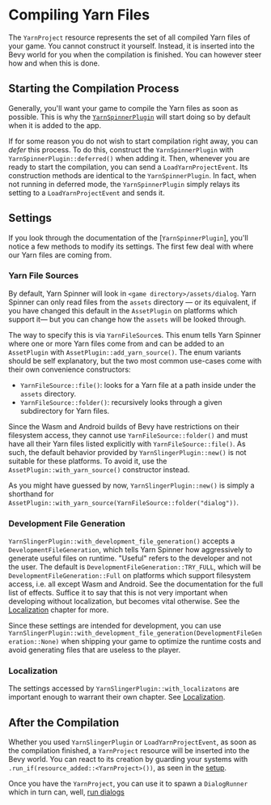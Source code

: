 # Compiling Yarn Files

The `YarnProject` resource represents the set of all compiled Yarn files of 
your game. You cannot construct it yourself. Instead, it is inserted into the Bevy world for
you when the compilation is finished. You can however steer how and when this is done.

## Starting the Compilation Process

Generally, you'll want your game to compile the Yarn files as soon as possible. This
is why the [`YarnSpinnerPlugin`](setup.md) will start doing so by default when it is added to the app.

If for some reason you do not wish to start compilation right away, you can *defer* this process. To do this,
construct the `YarnSpinnerPlugin` with `YarnSpinnerPlugin::deferred()` when adding it. Then, whenever you are ready
to start the compilation, you can send a `LoadYarnProjectEvent`. Its construction methods are identical to the `YarnSpinnerPlugin`.
In fact, when not running in deferred mode, the `YarnSpinnerPlugin` simply relays its setting to a `LoadYarnProjectEvent` and sends it.

## Settings

If you look through the documentation of the [`YarnSpinnerPlugin`], you'll notice a few methods to modify
its settings. The first few deal with where our Yarn files are coming from. 

### Yarn File Sources

By default, Yarn Spinner will look
in `<game directory>/assets/dialog`. Yarn Spinner can only read files from the `assets` directory 
— or its equivalent, if you have changed this default in the `AssetPlugin` on platforms which support it—
but you can change how the `assets` will be looked through.

The way to specify this is via `YarnFileSource`s. This enum tells Yarn Spinner where one or more Yarn files
come from and can be added to an `AssetPlugin` with `AssetPlugin::add_yarn_source()`.
The enum variants should be self explanatory, but the two most common use-cases come with their own convenience constructors:
- `YarnFileSource::file()`: looks for a Yarn file at a path inside under the `assets` directory.
- `YarnFileSource::folder()`: recursively looks through a given subdirectory for Yarn files.

Since the Wasm and Android builds of Bevy have restrictions on their filesystem access,
they cannot use `YarnFileSource::folder()` and must have all their Yarn files listed explicitly with `YarnFileSource::file()`.
As such, the default behavior provided by `YarnSlingerPlugin::new()` is not suitable for these platforms.
To avoid it, use the `AssetPlugin::with_yarn_source()` constructor instead.

As you might have guessed by now, `YarnSlingerPlugin::new()` is simply a shorthand for `AssetPlugin::with_yarn_source(YarnFileSource::folder("dialog"))`.

### Development File Generation

`YarnSlingerPlugin::with_development_file_generation()` accepts a `DevelopmentFileGeneration`, which tells Yarn Spinner how aggressively to generate useful files on runtime.
"Useful" refers to the developer and not the user. The default is `DevelopmentFileGeneration::TRY_FULL`, which will be `DevelopmentFileGeneration::Full` on platforms which support filesystem access, 
i.e. all except Wasm and Android. See the documentation for the full list of effects. Suffice it to say
that this is not very important when developing without localization, but becomes vital otherwise. See the [Localization](localization.md) chapter for more.

Since these settings are intended for development, you can use `YarnSlingerPlugin::with_development_file_generation(DevelopmentFileGeneration::None)` when shipping your game to optimize the runtime costs and
avoid generating files that are useless to the player.

### Localization

The settings accessed by `YarnSlingerPlugin::with_localizatons` are important enough to warrant their own chapter. See [Localization](localization.md).

## After the Compilation

Whether you used `YarnSlingerPlugin` or `LoadYarnProjectEvent`, as soon as the compilation finished, a `YarnProject` resource will be inserted into the Bevy world. 
You can react to its creation by guarding your systems with `.run_if(resource_added::<YarnProject>())`, as seen in the [setup](setup.md).

Once you have the `YarnProject`, you can use it to spawn a `DialogRunner` which in turn can, well, [run dialogs](dialog_runner.md)
